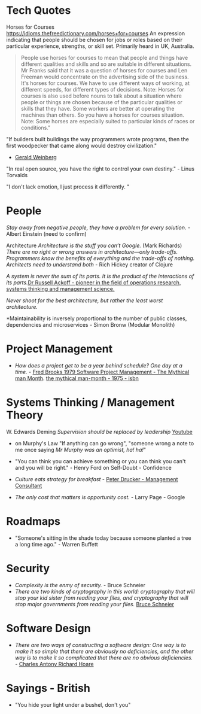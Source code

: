 # Tech Quotes




Horses for Courses
https://idioms.thefreedictionary.com/horses+for+courses
An expression indicating that people should be chosen for jobs or roles based on their particular experience, strengths, or skill set. Primarily heard in UK, Australia.

  >People use horses for courses to mean that people and things have different qualities and skills and so are suitable in different situations. Mr Franks said that it was a question of horses for courses and Len Freeman would concentrate on the advertising side of the business. It's horses for courses. We have to use different ways of working, at different speeds, for different types of decisions. Note: Horses for courses is also used before nouns to talk about a situation where people or things are chosen because of the particular qualities or skills that they have. Some workers are better at operating the machines than others. So you have a horses for courses situation. Note: Some horses are especially suited to particular kinds of races or conditions."


"If builders built buildings the way programmers wrote programs, then the first woodpecker that came along would destroy civilization."
  - [Gerald Weinberg](https://en.wikipedia.org/wiki/Gerald_Weinberg)

"In real open source, you have the right to control your own destiny." - Linus Torvalds



"I don't lack emotion, I just process it differently. "

# People
*Stay away from negative people, they have a problem for every solution.* - Albert Einstein (need to confirm)

Architecture
*Architecture is the stuff you can’t Google.* (Mark Richards)
*There are no right or wrong answers in architecture—only trade-offs.*
*Programmers know the benefits of everything and the trade-offs of nothing. Architects need to understand both* - Rich Hickey creator of Clojure

*A system is never the sum of its parts. It is the product of the interactions of its parts.*[Dr Russell Ackoff - pioneer  in the field of operations research, systems thinking and management science.](https://en.wikipedia.org/wiki/Russell_L._Ackoff)

*Never shoot for the best architecture, but rather the least worst architecture.*

*Maintainability is inversely proportional to the number of public classes, dependencies and microservices - Simon Bronw (Modular Monolith)

# Project Management
- *How does a project get to be a year behind schedule? One day at a time.* - [Fred Brooks 1979 Software Project Management - The Mythical man Month](https://en.wikipedia.org/wiki/The_Mythical_Man-Month). [the mythical man-month - 1975 - isbn](http://www.worldcat.org/isbn/0-201-00650-2)

# Systems Thinking / Management Theory

W. Edwards Deming *Supervision should be replaced by leadership* [Youtube](https://youtu.be/tsF-8u-V4j4?t=433)
- on Murphy's Law "If anything can go wrong", "someone wrong a note to me once saying *Mr Murphy was an optimist, ha! ha!*"

- "You can think you can achieve something or you can think you can't and you will be right." - Henry Ford on Self-Doubt - Confidence

- *Culture eats strategy for breakfast* - [Peter Drucker - Management Consultant](https://en.wikipedia.org/wiki/Peter_Drucker)

- *The only cost that matters is opportunity cost.* - Larry Page - Google

# Roadmaps
- "Someone's sitting in the shade today because someone planted a tree a long time ago." - Warren Buffett

# Security
- *Complexity is the enmy of security.* - Bruce Schneier
- *There are two kinds of cryptography in this world: cryptography that will stop your kid sister from reading your files, and cryptography that will stop major governments from reading your files.* [Bruce Schneier](https://en.wikipedia.org/wiki/Bruce_Schneier)

# Software Design
- *There are two ways of constructing a software design: One way is
to make it so simple that there are obviously no deficiencies, and the
other way is to make it so complicated that there are no obvious
deficiencies.* - [Charles Antony Richard Hoare](https://fr.wikipedia.org/wiki/Charles_Antony_Richard_Hoare)

# Sayings - British
- "You hide your light under a bushel, don't you"
